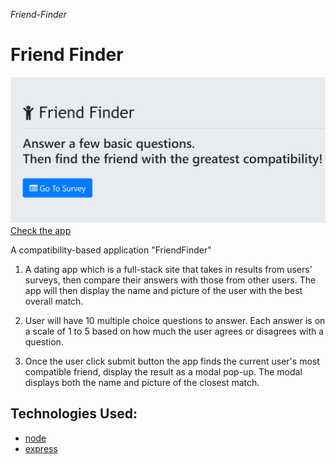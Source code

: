 *Friend-Finder*
# Friend Finder
![alt text](app/public/assets/images/friendfinderphoto.png)
[Check the app]()

A compatibility-based application "FriendFinder" 
1. A dating app which is a full-stack site that takes in results from users' surveys, then compare their answers with those from other users. The app will then display the name and picture of the user with the best overall match.

2. User will have 10 multiple choice questions to answer. Each answer is on a scale of 1 to 5 based on how much the user agrees or disagrees with a question.

3. Once the user click submit button the app finds the current user's most compatible friend, display the result as a modal pop-up. The modal displays both the name and picture of the closest match.

## Technologies Used: 
  
  * [node](https://nodejs.org/en/)
  * [express](https://www.npmjs.com/package/express)